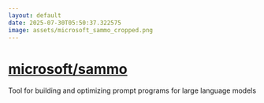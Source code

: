 ```yaml
---
layout: default
date: 2025-07-30T05:50:37.322575
image: assets/microsoft_sammo_cropped.png
---
```


# [microsoft/sammo](https://github.com/microsoft/sammo)

Tool for building and optimizing prompt programs for large language models
